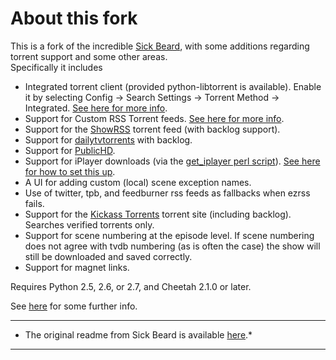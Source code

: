 # About this fork

This is a fork of the incredible [Sick Beard](https://github.com/midgetspy/Sick-Beard), with some additions regarding torrent support and some other areas.  
Specifically it includes
* Integrated torrent client (provided python-libtorrent is available).  Enable it by selecting Config -> Search Settings -> Torrent Method -> Integrated.  [See here for more info](http://brickybox.com/2013/05/09/sickbeard-with-integrated-torrent-client).
* Support for Custom RSS Torrent feeds.  [See here for more info](http://brickybox.com/2013/04/24/sickbeard-manual-rss-custom-torrent-providers).
* Support for the [ShowRSS](http://showrss.karmorra.info/) torrent feed (with backlog support).
* Support for [dailytvtorrents](http://www.dailytvtorrents.org/) with backlog.
* Support for [PublicHD](http://publichd.se/).
* Support for iPlayer downloads (via the [get_iplayer perl script](http://www.infradead.org/get_iplayer/html/get_iplayer.html)). [See here for how to set this up](http://brickybox.com/2013/03/05/sickbeard-iplayer-requirements).
* A UI for adding custom (local) scene exception names.
* Use of twitter, tpb, and feedburner rss feeds as fallbacks when ezrss fails.
* Support for the [Kickass Torrents](http://kat.ph/) torrent site (including backlog).  Searches verified torrents only.
* Support for scene numbering at the episode level.  If scene numbering does not agree with tvdb numbering (as is often the case) the show will still be downloaded and saved correctly.
* Support for magnet links.

Requires Python 2.5, 2.6, or 2.7, and Cheetah 2.1.0 or later.


See [here](http://brickybox.com/2012/09/24/sickbeard-fork-feature-summary) for some further info.  


* * *

* The original readme from Sick Beard is available [here](https://github.com/midgetspy/Sick-Beard/blob/master/readme.md).*

* * *

